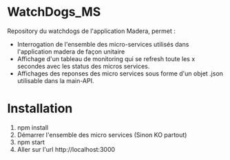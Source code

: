 # WatchDogs_MS
Repository du watchdogs de l'application Madera, permet :

- Interrogation de l'ensemble des micro-services utilisés dans l'application madera de façon unitaire
- Affichage d'un tableau de monitoring qui se refresh toute les x secondes avec les status des micros services. 
- Affichages des reponses des micro services sous forme d'un objet .json utilisable dans la main-API.

# Installation 

1. npm install 
2. Démarrer l'ensemble des micro services (Sinon KO partout)
3. npm start 
4. Aller sur l'url http://localhost:3000
